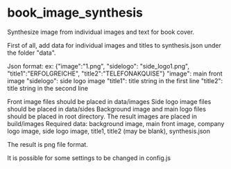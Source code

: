 # book_image_synthesis
Synthesize image from individual images and text for book cover.

First of all, add data for individual images and titles to synthesis.json under the folder "data".

Json format:
 ex: {"image":"1.png", "sidelogo": "side_logo1.png", "title1":"ERFOLGREICHE", "title2":"TELEFONAKQUISE"}
 "image": main front image
 "sidelogo": side logo image
 "title1": title string in the first line
 "title2": title string in the second line
 
 Front image files should be placed in data/images
 Side logo image files should be placed in data/sides
 Background image and main logo files should be placed in root directory.
 The result images are placed in build/images
 Required data: background image, main front image, company logo image, side logo image, title1, title2 (may be blank), synthesis.json
 
 The result is png file format.

It is possible for some settings to be changed in config.js
